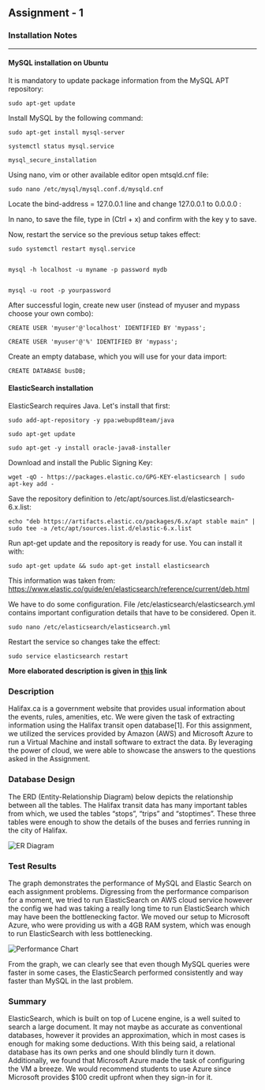 ## Assignment - 1

### Installation Notes
---
#### MySQL installation on Ubuntu
It is mandatory to update package information from the MySQL APT repository:

    sudo apt-get update

Install MySQL by the following command:

    sudo apt-get install mysql-server

    systemctl status mysql.service

    mysql_secure_installation

Using nano, vim or other available editor open mtsqld.cnf file:

    sudo nano /etc/mysql/mysql.conf.d/mysqld.cnf

Locate the bind-address = 127.0.0.1 line and change 127.0.0.1 to 0.0.0.0 :



In nano, to save the file, type in (Ctrl + x) and confirm with the key y to save.

Now, restart the service so the previous setup takes effect:

    sudo systemctl restart mysql.service


    mysql -h localhost -u myname -p password mydb


    mysql -u root -p yourpassword

After successful login, create new user (instead of myuser and mypass choose your own combo):

    CREATE USER 'myuser'@'localhost' IDENTIFIED BY 'mypass';

    CREATE USER 'myuser'@'%' IDENTIFIED BY 'mypass';

Create an empty database, which you will use for your data import:

    CREATE DATABASE busDB;


#### ElasticSearch installation

ElasticSearch requires Java. Let's install that first:

    sudo add-apt-repository -y ppa:webupd8team/java

    sudo apt-get update

    sudo apt-get -y install oracle-java8-installer

Download and install the Public Signing Key:

    wget -qO - https://packages.elastic.co/GPG-KEY-elasticsearch | sudo apt-key add -

Save the repository definition to /etc/apt/sources.list.d/elasticsearch-6.x.list:

    echo "deb https://artifacts.elastic.co/packages/6.x/apt stable main" | sudo tee -a /etc/apt/sources.list.d/elastic-6.x.list

Run apt-get update and the repository is ready for use. You can install it with:

    sudo apt-get update && sudo apt-get install elasticsearch

This information was taken from: https://www.elastic.co/guide/en/elasticsearch/reference/current/deb.html

We have to do some configuration. File /etc/elasticsearch/elasticsearch.yml contains important configuration details that have to be considered. Open it.

    sudo nano /etc/elasticsearch/elasticsearch.yml

Restart the service so changes take the effect:

    sudo service elasticsearch restart

**More elaborated description is given in [this](https://web.cs.dal.ca/~kosmajac/CSCI5408_tutorials/a1.html#sql) link**
### Description
Halifax.ca is a government website that provides usual information about the events, rules, amenities, etc. We were given the task of extracting information using the Halifax transit open database[1]. For this assignment, we utilized the services provided by Amazon (AWS) and Microsoft Azure to run a Virtual Machine and install software to extract the data. By leveraging the power of cloud, we were able to showcase the answers to the questions asked in the Assignment.

### Database Design
	
The ERD (Entity-Relationship Diagram) below depicts the relationship between all the tables. The Halifax transit data has many important tables from which, we used the tables “stops”, “trips” and “stoptimes”. These three tables were enough to show the details of the buses and ferries running in the city of Halifax.

![ER Diagram](https://firebasestorage.googleapis.com/v0/b/assignment4-fc96b.appspot.com/o/ERD.png?alt=media&token=674b7407-335e-4921-b309-e2b956d63403)


### Test Results
The graph demonstrates the performance of MySQL and Elastic Search on each assignment problems. Digressing from the performance comparison for a moment, we tried to run ElasticSearch on AWS cloud service however the config we had was taking a really long time to run ElasticSearch which may have been the bottlenecking factor. We moved our setup to Microsoft Azure, who were providing us with a 4GB RAM system, which was enough to run ElasticSearch with less bottlenecking.


![Performance Chart](https://firebasestorage.googleapis.com/v0/b/assignment4-fc96b.appspot.com/o/Chart.png?alt=media&token=9e42f9e2-794c-4c3a-9174-9096f20a3eec)

From the graph, we can clearly see that even though MySQL queries were faster in some cases, the ElasticSearch performed consistently and way faster than MySQL in the last problem.

### Summary
ElasticSearch, which is built on top of Lucene engine, is a well suited to search a large document. It may not maybe as accurate as conventional databases, however it provides an approximation, which in most cases is enough for making some deductions. With this being said, a relational database has its own perks and one should blindly turn it down. Additionally, we found that Microsoft Azure made the task of configuring the VM a breeze. We would recommend students to use Azure since Microsoft provides $100 credit upfront when they sign-in for it.

